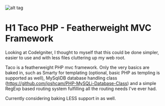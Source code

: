![alt tag](https://cloud.githubusercontent.com/assets/6876791/5017065/4e5f8526-6aab-11e4-9d4a-9ee3f6a5fae5.png)

# H1 Taco PHP - Featherweight MVC Framework

Looking at CodeIgniter, I thought to myself that this could be done simpler, easier to use and with less files cluttering up my web root.

Taco is a featherweight PHP mvc framework. Only the very basics are baked in, such as Smarty for templating (optional, basic PHP as templing is supported as well), MySqliDB database handling class (https://github.com/joshcam/PHP-MySQLi-Database-Class) and a simple RegExp based routing system fulfilling all the routing needs I've ever had.

Currently considering baking LESS support in as well.
